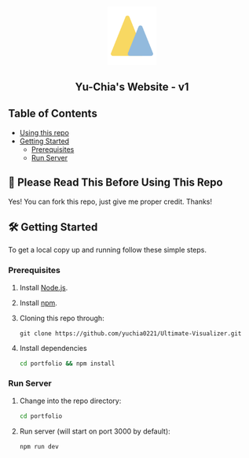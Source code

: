 <div align="center">
  <img alt="Logo" src="./portfolio/public/logo.svg" width="100" />
</div>
<h2 align="center">
  Yu-Chia's Website - v1
</h1>

## Table of Contents

-   [Using this repo](#🚨-please-read-this-before-using-this-repo)
-   [Getting Started](#🛠-getting-started)
    -   [Prerequisites](#prerequisites)
    -   [Run Server](#run-server)

## 🚨 Please Read This Before Using This Repo

Yes! You can fork this repo, just give me proper credit. Thanks!

## 🛠 Getting Started

To get a local copy up and running follow these simple steps.

### Prerequisites

1. Install [Node.js](https://nodejs.org/en/download/).
2. Install [npm](https://www.npmjs.com/get-npm).
3. Cloning this repo through:

    ```git
    git clone https://github.com/yuchia0221/Ultimate-Visualizer.git
    ```

4. Install dependencies

    ```bash
    cd portfolio && npm install
    ```

### Run Server

1. Change into the repo directory:
    ```bash
    cd portfolio
    ```
2. Run server (will start on port 3000 by default):
    ```bash
    npm run dev
    ```
